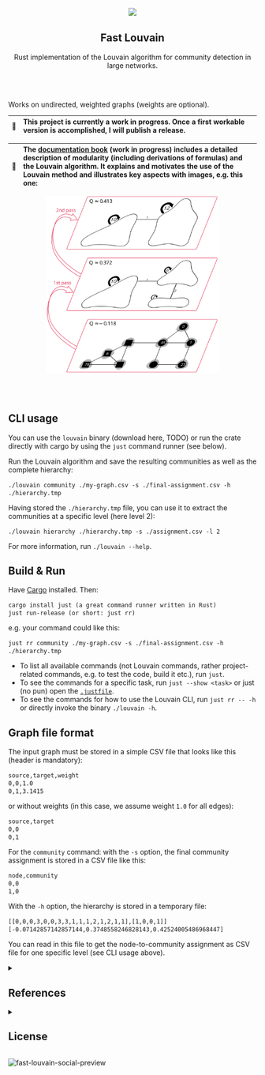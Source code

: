 <p align="center">
        <img src="https://github.com/Splines/fast-louvain/assets/37160523/a833d653-f883-4166-9f71-25e31d0d208e"
            width="200px">
        <h2 align="center">Fast Louvain</h3>
      <p align="center">Rust implementation of the Louvain algorithm for community detection in large networks.</p>   
</p>

<br>
<br>


Works on undirected, weighted graphs (weights are optional).

| :arrows_counterclockwise:   | This project is currently a work in progress. Once a first workable version is accomplished, I will publish a release. |
|---------------|:-------------------------|

| :scroll:   | The [documentation book](https://splines.github.io/fast-louvain/) (work in progress) includes a detailed description of modularity (including derivations of formulas) and the Louvain algorithm. It explains and motivates the use of the Louvain method and illustrates key aspects with images, e.g. this one: |
|---------------|:-------------------------|


<p align="center">
    <a href="https://splines.github.io/fast-louvain/">
        <img src="./docs/src/louvain/images/louvain-hierarchy-3d-plain-without-arrows.svg"
            alt="Resulting Louvain hierarchy for a sample graph in the documentation"
            width="350px">
    </a>
</p>



<br>
<br>


## CLI usage
You can use the `louvain` binary (download here, TODO) or run the crate directly with cargo by using the `just` command runner (see below).

Run the Louvain algorithm and save the resulting communities as well
as the complete hierarchy:
```
./louvain community ./my-graph.csv -s ./final-assignment.csv -h ./hierarchy.tmp
```

Having stored the `./hierarchy.tmp` file, you can use it to extract
the communities at a specific level (here level 2):
```
./louvain hierarchy ./hierarchy.tmp -s ./assignment.csv -l 2
```

For more information, run `./louvain --help`.


## Build & Run
Have [Cargo](https://doc.rust-lang.org/cargo/getting-started/installation.html) installed. Then:

```
cargo install just (a great command runner written in Rust)
just run-release (or short: just rr)
```
e.g. your command could like this:
```
just rr community ./my-graph.csv -s ./final-assignment.csv -h ./hierarchy.tmp
```

- To list all available commands (not Louvain commands, rather project-related commands, e.g. to test the code, build it etc.), run `just`.
- To see the commands for a specific task, run `just --show <task>` or just (no pun)
open the [`.justfile`](./.justfile).
- To see the commands for how to use the Louvain CLI, run `just rr -- -h` or directly invoke the binary `./louvain -h`.


## Graph file format

The input graph must be stored in a simple CSV file that looks like this (header is mandatory):
```
source,target,weight
0,0,1.0
0,1,3.1415
```

or without weights (in this case, we assume weight `1.0` for all edges):
```
source,target
0,0
0,1
```

For the `community` command: with the `-s` option, the final community assignment is stored in a CSV file like this:
```
node,community
0,0
1,0
```

With the `-h` option, the hierarchy is stored in a temporary file:
```
[[0,0,0,3,0,0,3,3,1,1,1,2,1,2,1,1],[1,0,0,1]]
[-0.07142857142857144,0.3748558246828143,0.42524005486968447]
```

You can read in this file to get the node-to-community assignment as CSV file for one specific level (see CLI usage above).


<!-- References -->
<details>
<summary><h2>References</h2></summary>

- TODO
</details>

<!-- License -->
<details>
<summary><h2>License</h2></summary>

The source code of this program is licensed with the very permissive MIT license, see the [LICENSE file](https://github.com/Splines/raspi-captive-portal/blob/main/LICENSE) for details. When you use this project (e.g. make a fork that becomes its own project), I do not require you to include the license header in every source file, however you must include it at the root of your project. According to the MIT license you must also include a copyright notice, that is, link back to this project, e.g. in this way:

> [Fast Louvain](https://github.com/splines/fast-louvain) - Copyright (c) 2023 Splines

Any questions regarding the license? [This FAQ](https://www.tawesoft.co.uk/kb/article/mit-license-faq) might help.

Note that the [documentation book](https://splines.github.io/fast-louvain/) is exempt from the MIT license. Redistribution of the documentation book is not permitted. Yet, you are welcome to reference it in your own work.

</details>


![fast-louvain-social-preview](https://github.com/Splines/fast-louvain/assets/37160523/91f9c119-1876-429d-9b04-56f4aad0dd9c)
